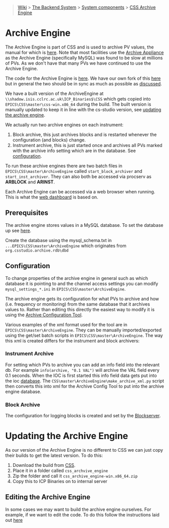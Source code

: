 > [Wiki](Home) > [The Backend System](The-Backend-System) > [System components](System-components) > [CSS Archive Engine](CSS-Archive-Engine)

# Archive Engine

The Archive Engine is part of CSS and is used to archive PV values, the manual for which is [here](http://cs-studio.sourceforge.net/docbook/ch11.html). Note that most facilities use the [Archive Appliance](https://slacmshankar.github.io/epicsarchiver_docs/index.html) as the Archive Engine (specifically MySQL) was found to be slow at millions of PVs. As we don't have that many PVs we have continued to use the Archive Engine.

The code for the Archive Engine is [here](https://github.com/ControlSystemStudio/cs-studio/tree/master/applications/archive). We have our own fork of this [here](https://github.com/ISISComputingGroup/cs-studio) but in general the two should be in sync as much as possible as [discussed](https://github.com/ISISComputingGroup/ibex_developers_manual/wiki/GUI-CSS#source-code).

We have a built version of the ArchiveEngine at `\\shadow.isis.cclrc.ac.uk\ICP_Binaries$\CSS` which gets copied into `EPICS\CSS\master\css-win.x86_64` during the build. The built version is manually updated to keep it in line with the cs-studio version, see [updating the archive engine](https://github.com/ISISComputingGroup/ibex_developers_manual/wiki/CSS-Archive-Engine#updating-the-archive-engine).

We actually run two archive engines on each instrument:

1. Block archive, this just archives blocks and is restarted whenever the configuration (and blocks) change.
1. Instrument archive, this is just started once and archives all PVs marked with the archive info setting which are in the database. See [configuration](https://github.com/ISISComputingGroup/ibex_developers_manual/wiki/CSS-Archive-Engine#configuration).

To run these archive engines there are two batch files in `EPICS\CSS\master\ArchiveEngine` called `start_block_archiver` and `start_inst_archiver`. They can also both be accessed via procserv as **ARBLOCK** and **ARINST**.

Each Archive Engine can be accessed via a web browser when running. This is what the [web dashboard](https://github.com/ISISComputingGroup/ibex_developers_manual/wiki/Web-Dashboard) is based on.

## Prerequisites

The archive engine stores values in a MySQL database. To set the database up see [here](Installing-and-Upgrading-MySQL).

Create the database using the mysql_schema.txt in `...EPICS\CSS\master\ArchiveEngine` which originates from `org.csstudio.archive.rdb\dbd`

## Configuration

To change properties of the archive engine in general such as which database it is pointing to and the channel access settings you can modify `mysql_settings_*.ini` in `EPICS\CSS\master\ArchiveEngine`.

The archive engine gets its configuration for what PVs to archive and how (i.e. frequency or monitoring) from the same database that it archives values to. Rather than editing this directly the easiest way to modify it is using the [Archive Configuration Tool](http://cs-studio.sourceforge.net/docbook/ch11.html#idm140164570515184). 

Various examples of the xml format used for the tool are in `EPICS\CSS\master\ArchiveEngine`. They can be manually imported/exported using the get/set batch scripts in `EPICS\CSS\master\ArchiveEngine`. The way this xml is created differs for the instrument and block archivers:

### Instrument Archive

For setting which PVs to archive you can add an info field into the relevant db. For example `info(archive, "0.1 VAL")` will archive the VAL field every 0.1 seconds. When the IOC is first started this info field data gets put into the ioc [database](https://github.com/ISISComputingGroup/ibex_developers_manual/wiki/Database-Schemas#ioc-database). The `CSS\master\ArchiveEngine\make_archive_xml.py` script then converts this into xml for the Archive Config Tool to put into the archive engine database.

### Block Archive

The configuration for logging blocks is created and set by the [Blockserver](https://github.com/ISISComputingGroup/ibex_developers_manual/wiki/BlockServer).

# Updating the Archive Engine

As our version of the Archive Engine is no different to CSS we can just copy their builds to get the latest version. To do this:

1. Download the build from [CSS](https://ics-web.sns.ornl.gov/css/updates/apps/). 
1. Place it in a folder called `css_archvive_engine`
1. Zip the folder and call it `css_archive_engine-win.x86_64.zip`
1. Copy this to ICP Binaries on to internal server

## Editing the Archive Engine

In some cases we may want to build the archive engine ourselves. For example, if we want to edit the code. To do this follow the instructions laid out [here](https://github.com/ISISComputingGroup/org.csstudio.sns)